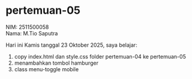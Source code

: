 # pertemuan-05 

NIM: 2511500058<br>
Nama: M.Tio Saputra<br>

Hari ini Kamis tanggal 23 Oktober 2025, saya belajar:
<ol>
<li>copy index.html dan style.css folder pertemuan-04 ke pertemuan-05</li>
<li>menambahkan tombol hamburger</li>
<li>class menu-toggle mobile</li>
</ol>
